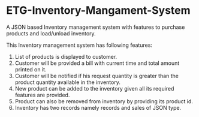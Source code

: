 # ETG-Inventory-Mangament-System
A JSON based Inventory management system with features to purchase products and load/unload inventory.

This Inventory management system has following features:

1) List of products is displayed to customer.
2) Customer will be provided a bill with current time and total amount printed on it.
3) Customer will be notified if his request quantity is greater than the product quantity available in the inventory. 
4) New product can be added to the inventory given all its required features are provided.
5) Product can also be removed from inventory by providing its product id.
6) Inventory has two records namely records and sales of JSON type.
